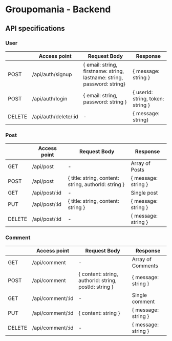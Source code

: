 # Groupomania - Backend
## API specifications
### User
|   |Access point|Request Body|Response|
|---|---|---|---|
|POST|/api/auth/signup|{ email: string, firstname: string, lastname: string, password: string}|{ message: string }|
|POST|/api/auth/login|{ email: string, password: string }|{ userId: string, token: string }|
|DELETE|/api/auth/delete/:id| - |{ message: string}|

### Post
|   |Access point|Request Body|Response|
|---|---|---|---|
|GET|/api/post| - |Array of Posts|
|POST|/api/post|{ title: string, content: string, authorId: string }|{ message: string }|
|GET|/api/post/:id| - |Single post|
|PUT|/api/post/:id|{ title: string, content: string }|{ message: string }|
|DELETE|/api/post/:id| - |{ message: string }|

### Comment
|   |Access point|Request Body|Response|
|---|---|---|---|
|GET|/api/comment| - |Array of Comments|
|POST|/api/comment|{ content: string, authorId: string, postId: string }|{ message: string }|
|GET|/api/comment/:id| - |Single comment|
|PUT|/api/comment/:id|{ content: string }|{ message: string }|
|DELETE|/api/comment/:id| - |{ message: string }|